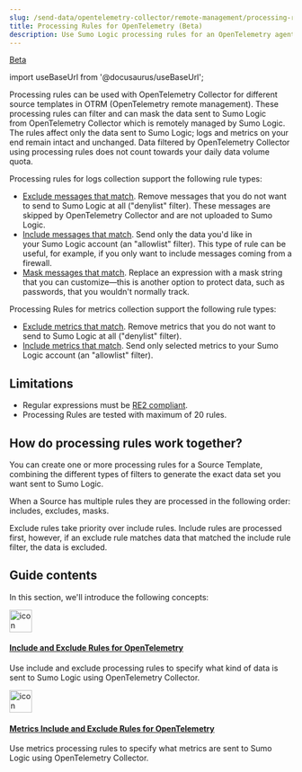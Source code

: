 ```yaml
---
slug: /send-data/opentelemetry-collector/remote-management/processing-rules
title: Processing Rules for OpenTelemetry (Beta)
description: Use Sumo Logic processing rules for an OpenTelemetry agent with an OpenTelemetry remote management (OTRM) source template.
---
```

<head>
  <meta name="robots" content="noindex" />
</head>

<p><a href="/docs/beta"><span className="beta">Beta</span></a></p>

import useBaseUrl from '@docusaurus/useBaseUrl';

Processing rules can be used with OpenTelemetry Collector for different source templates in OTRM (OpenTelemetry remote management). These processing rules can filter and can mask the data sent to Sumo Logic from OpenTelemetry Collector which is remotely managed by Sumo Logic. The rules affect only the data sent to Sumo Logic; logs and metrics on your end remain intact and unchanged. Data filtered by OpenTelemetry Collector using processing rules does not count towards your daily data volume quota.

Processing rules for logs collection support the following rule types:

* [Exclude messages that match](include-and-exclude-rules.md). Remove messages that you do not want to send to Sumo Logic at all ("denylist" filter). These messages are skipped by OpenTelemetry Collector and are not uploaded to Sumo Logic.
* [Include messages that match](include-and-exclude-rules.md). Send only the data you'd like in your Sumo Logic account (an "allowlist" filter). This type of rule can be useful, for example, if you only want to include messages coming from a firewall.
* [Mask messages that match](mask-rules.md). Replace an expression with a mask string that you can customize—this is another option to protect data, such as passwords, that you wouldn't normally track.

Processing Rules for metrics collection support the following rule types:

* [Exclude metrics that match](metrics-include-and-exclude-rules.md). Remove metrics that you do not want to send to Sumo Logic at all ("denylist" filter).
* [Include metrics that match](metrics-include-and-exclude-rules.md). Send only selected metrics to your Sumo Logic account (an "allowlist" filter). 

## Limitations

* Regular expressions must be [RE2 compliant](https://github.com/google/re2/wiki/Syntax).
* Processing Rules are tested with maximum of 20 rules.

## How do processing rules work together?

You can create one or more processing rules for a Source Template, combining the different types of filters to generate the exact data set you want sent to Sumo Logic.  

When a Source has multiple rules they are processed in the following order: includes, excludes, masks.   

Exclude rules take priority over include rules. Include rules are processed first, however, if an exclude rule matches data that matched the include rule filter, the data is excluded.

## Guide contents

In this section, we'll introduce the following concepts:

<div className="box-wrapper" >
<div className="box smallbox card">
  <div className="container">
  <a href="/docs/send-data/opentelemetry-collector/remote-management/processing-rules/include-and-exclude-rules"><img src={useBaseUrl('img/icons/operations/rules.png')} alt="icon" width="40"/><h4>Include and Exclude Rules for OpenTelemetry </h4></a>
  <p>Use include and exclude processing rules to specify what kind of data is sent to Sumo Logic using OpenTelemetry Collector.</p>
  </div>
</div>
<div className="box smallbox card">
  <div className="container">
  <a href="/docs/send-data/opentelemetry-collector/remote-management/processing-rules/metrics-include-and-exclude-rules"><img src={useBaseUrl('img/icons/operations/rules.png')} alt="icon" width="40"/><h4>Metrics Include and Exclude Rules for OpenTelemetry</h4></a>
  <p>Use metrics processing rules to specify what metrics are sent to Sumo Logic using OpenTelemetry Collector.</p>
  </div>
</div>
</div>
